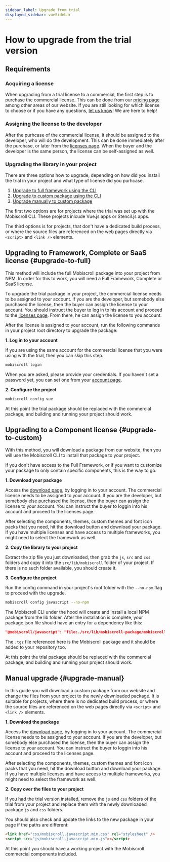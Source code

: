 ```yaml
---
sidebar_label: Upgrade from trial
displayed_sidebar: vueSidebar
---
```


# How to upgrade from the trial version

## Requirements

### Acquiring a license

When upgrading from a trial license to a commercial, the first step is to purchase the commercial license. This can be done from our [pricing page](https://mobiscroll.com/pricing) among other areas of our website.
If you are still looking for which license to choose or if you have any questions, [let us know](mailto:support@mobiscroll.com)! We are here to help!

### Assigning the license to the developer

After the purhcase of the commercial license, it should be assigned to the developer, who will do the development. This can be done immediately after the purchase, or later from the [licenses page](https://mobiscroll.com/account/licenses). When the buyer and the developer is the same person, the license can be self-assigned as well.

### Upgrading the library in your project

There are three options how to upgrade, depending on how did you install the trial in your project and what type of license did you purhcase.

1. [Upgrade to full framework using the CLI](#upgrade-to-full)
2. [Upgrade to custom package using the CLI](#upgrade-to-custom)
3. [Upgrade manually to custom package](#upgrade-manual)

The first two options are for projects where the trial was set up with the Mobiscroll CLI. These projects inlcude Vue.js apps or Stencil.js apps.

The third options is for projects, that don't have a dedicated build process, or where the source files are referenced on the web pages directly via `<script>` and `<link />` elements.

## Upgrading to Framework, Complete or SaaS license {#upgrade-to-full}

This method will include the full Mobiscroll package into your project from NPM. In order for this to work, you will need a Full Framework, Complete or SaaS license.

To upgrade the trial package in your project, the commercial license needs to be assigned to your account. If you are the developer, but somebody else purchased the license, then the buyer can assign the license to your account. You should instruct the buyer to log in to his account and proceed to the [licenses page](https://mobiscroll.com/account/licenses). From there, he can assign the license to you account.

After the license is assigned to your account, run the following commands in your project root directory to upgrade the package:

**1. Log in to your account**

If you are using the same account for the commercial license that you were using with the trial, then you can skip this step.

```bash
mobiscroll login
```

When you are asked, please provide your credentials. If you haven't set a password yet, you can set one from your [account page](https://mobiscroll.com/account).

**2. Configure the project**

```bash
mobiscroll config vue
```

At this point the trial package should be replaced with the commercial package, and building and running your project should work.

## Upgrading to a Component license {#upgrade-to-custom}

With this method, you will download a package from our website, then you will use the Mobiscroll CLI to install that package to your project.

If you don't have access to the Full Framework, or if you want to customize your package to only contain specific components, this is the way to go.

**1. Download your package**

Access the [download page](https://download.mobiscroll.com), by logging in to your account. The commercial license needs to be assigned to your account. If you are the developer, but somebody else purchased the license, then the buyer can assign the license to your account. You can instruct the buyer to loggin into his account and proceed to the licenses page.

After selecting the components, themes, custom themes and font icon packs that you need, hit the download button and download your package. If you have multiple licenses and have access to multiple frameworks, you might need to select the framework as well.

**2. Copy the library to your project**

Extract the zip file you just downloaded, then grab the `js`, `src` and `css` folders and copy it into the `src/lib/mobiscroll` folder of your project. If there is no such folder available, you should create it.

**3. Configure the project**

Run the config command in your project's root folder with the `--no-npm` flag to proceed with the upgrade.

```bash
mobiscroll config javascript --no-npm
```

The Mobiscroll CLI under the hood will create and install a local NPM package from the lib folder. After the installation is complete, your package.json file should have an entry for a dependency like this:

```json
"@mobiscroll/javascript": "file:./src/lib/mobiscroll-package/mobiscroll-javascript-4.10.1.tgz",
```

The `.tgz` file referenced here is the Mobiscroll package and it should be added to your repository too.

At this point the trial package should be replaced with the commercial package, and building and running your project should work.

## Manual upgrade {#upgrade-manual}

In this guide you will download a custom package from our website and change the files from your project to the newly downloaded package.
It is suitable for projects, where there is no dedicated build process, or where the source files are referenced on the web pages directly via `<script>` and `<link />` elements.

**1. Download the package**

Access the [download page](https://download.mobiscroll.com), by logging in to your account. The commercial license needs to be assigned to your account. If you are the developer, but somebody else purchased the license, then the buyer can assign the license to your account. You can instruct the buyer to loggin into his account and proceed to the licenses page.

After selecting the components, themes, custom themes and font icon packs that you need, hit the download button and download your package. If you have multiple licenses and have access to multiple frameworks, you might need to select the framework as well.

**2. Copy over the files to your project**

If you had the trial version installed, remove the `js` and `css` folders of the trial from your project and replace them with the newly downloaded package `js` and `css` folders.

You should also check and update the links to the new package in your page if the paths are different:

```html
<link href="css/mobiscroll.javascript.min.css" rel="stylesheet" />
<script src="js/mobiscroll.javascript.min.js"></script>
```

At this point you should have a working project with the Mobiscroll commercial components included.
